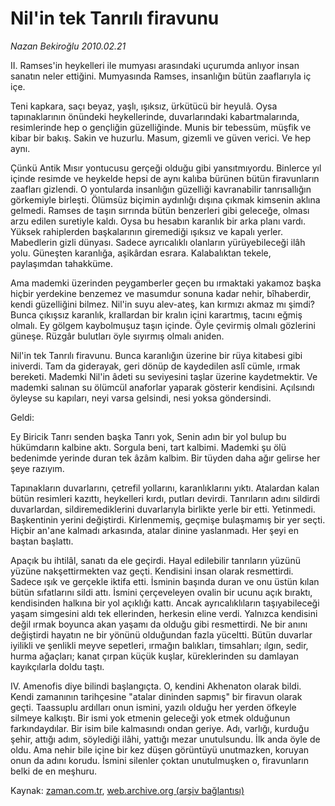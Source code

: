 # Nil'in tek Tanrılı firavunu

*Nazan Bekiroğlu 2010.02.21*

<tr><td class="metin" colspan="2" style="padding-top: 20px; padding-left: 5px; ">II. Ramses'in heykelleri ile mumyası arasındaki uçurumda anlıyor insan sanatın neler ettiğini. Mumyasında Ramses, insanlığın bütün zaaflarıyla iç içe.</td></tr><tr><td class="metin" colspan="2" style="padding-top: 20px; padding-left: 5px; "><p>Teni kapkara, saçı beyaz, yaşlı, ışıksız, ürkütücü bir heyulâ. Oysa tapınaklarının önündeki heykellerinde, duvarlarındaki kabartmalarında, resimlerinde hep o gençliğin güzelliğinde. Munis bir tebessüm, müşfik ve kibar bir bakış. Sakin ve huzurlu. Masum, gizemli ve güven verici. Ve hep aynı.
<p>Çünkü Antik Mısır yontucusu gerçeği olduğu gibi yansıtmıyordu. Binlerce yıl içinde resimde ve heykelde hepsi de aynı kalıba bürünen bütün firavunların zaafları gizlendi. O yontularda insanlığın güzelliği kavranabilir tanrısallığın görkemiyle birleşti. Ölümsüz biçimin aydınlığı dışına çıkmak kimsenin aklına gelmedi. Ramses de taşın sırrında bütün benzerleri gibi geleceğe, olması arzu edilen suretiyle kaldı. Oysa bu hesabın karanlık bir arka planı vardı. Yüksek rahiplerden başkalarının giremediği ışıksız ve kapalı yerler. Mabedlerin gizli dünyası. Sadece ayrıcalıklı olanların yürüyebileceği ilâh yolu. Güneşten karanlığa, aşikârdan esrara. Kalabalıktan tekele, paylaşımdan tahakküme.
<p>Ama mademki üzerinden peygamberler geçen bu ırmaktaki yakamoz başka hiçbir yerdekine benzemez ve masumdur sonuna kadar nehir, bîhaberdir, kendi güzelliğini bilmez. Nil'in suyu alev-ateş, kan kırmızı akmaz mı şimdi? Bunca çıkışsız karanlık, krallardan bir kralın içini karartmış, tacını eğmiş olmalı. Ey gölgem kaybolmuşuz taşın içinde. Öyle çevirmiş olmalı gözlerini güneşe. Rüzgâr bulutları öyle sıyırmış olmalı aniden.
<p>Nil'in tek Tanrılı firavunu. Bunca karanlığın üzerine bir rüya kitabesi gibi iniverdi. Tam da giderayak, geri dönüp de kaydedilen aslî cümle, ırmak bereketi. Mademki Nil'in âdeti su seviyesini taşlar üzerine kaydetmektir. Ve mademki salınan su ölümcül anaforlar yaparak gösterir kendisini. Açılsındı öyleyse su kapıları, neyi varsa gelsindi, nesi yoksa göndersindi.
<p>Geldi:
<p>Ey Biricik Tanrı senden başka Tanrı yok, Senin adın bir yol bulup bu hükümdarın kalbine aktı. Sorgula beni, tart kalbimi. Mademki şu ölü bedenimde yerinde duran tek âzâm kalbim. Bir tüyden daha ağır gelirse her şeye razıyım.
<p>Tapınakların duvarlarını, çetrefil yollarını, karanlıklarını yıktı. Atalardan kalan bütün resimleri kazıttı, heykelleri kırdı, putları devirdi. Tanrıların adını sildirdi duvarlardan, sildiremediklerini duvarlarıyla birlikte yerle bir etti. Yetinmedi. Başkentinin yerini değiştirdi. Kirlenmemiş, geçmişe bulaşmamış bir yer seçti. Hiçbir an'ane kalmadı arkasında, atalar dinine yaslanmadı. Her şeyi en baştan başlattı.
<p>Apaçık bu ihtilâl, sanatı da ele geçirdi. Hayal edilebilir tanrıların yüzünü yüzüne nakşettirmekten vaz geçti. Kendisini insan olarak resmettirdi. Sadece ışık ve gerçekle iktifa etti. İsminin başında duran ve onu üstün kılan bütün sıfatlarını sildi attı. İsmini çerçeveleyen ovalin bir ucunu açık bıraktı, kendisinden halkına bir yol açıklığı kattı. Ancak ayrıcalıklıların taşıyabileceği yaşam simgesini aldı tek ellerinden, herkesin eline verdi. Yalnızca kendisini değil ırmak boyunca akan yaşamı da olduğu gibi resmettirdi. Ne bir anını değiştirdi hayatın ne bir yönünü olduğundan fazla yüceltti. Bütün duvarlar iyilikli ve şenlikli meyve sepetleri, ırmağın balıkları, timsahları; ılgın, sedir, hurma ağaçları; kanat çırpan küçük kuşlar, küreklerinden su damlayan kayıkçılarla doldu taştı.
<p>IV. Amenofis diye bilindi başlangıçta. O, kendini Akhenaton olarak bildi. Kendi zamanının tarihçesine "atalar dininden sapmış" bir firavun olarak geçti. Taassuplu ardılları onun ismini, yazılı olduğu her yerden öfkeyle silmeye kalkıştı. Bir ismi yok etmenin geleceği yok etmek olduğunun farkındaydılar. Bir isim bile kalmasındı ondan geriye. Adı, varlığı, kurduğu şehir, attığı adım, söylediği ilâhi, yattığı mezar unutulsundu. İlk anda öyle de oldu. Ama nehir bile içine bir kez düşen görüntüyü unutmazken, koruyan onun da adını korudu. İsmini silenler çoktan unutulmuşken o, firavunların belki de en meşhuru.<br/></p></p></p></p></p></p></p></p></p></td></tr>

Kaynak: [zaman.com.tr](http://zaman.com.tr/yazar.do?yazino=953855), [web.archive.org (arşiv bağlantısı)](http://web.archive.org/web/20100227183822/http://www.zaman.com.tr:80/yazar.do?yazino=953855)

